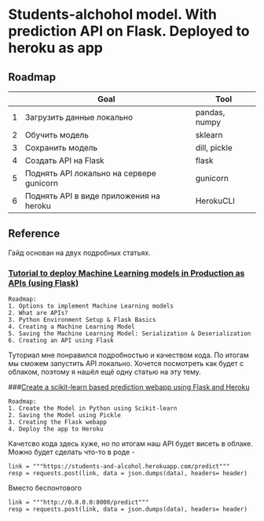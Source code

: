 # Students-alchohol model. With prediction API on Flask. Deployed to heroku as app

## Roadmap
	
|    |      Goal      |  Tool |
| ---------- | ------------- | ------ |
| 1 |  Загрузить данные локально	 			| pandas, numpy	|
| 2 |  Обучить модель                       			| sklearn          	|
| 3 |  Сохранить модель  					| dill, pickle 		|
| 4 |  Создать API на Flask 		 			| flask     		|
| 5 |  Поднять API локально на сервере gunicorn | gunicorn 		|
| 6 |  Поднять API в виде приложения на heroku			| HerokuCLI		|


## Reference
Гайд основан на двух подробных статьях.
### [Tutorial to deploy Machine Learning models in Production as APIs (using Flask)](https://www.analyticsvidhya.com/blog/2017/09/machine-learning-models-as-apis-using-flask/)
	
	Roadmap:
	1. Options to implement Machine Learning models
	2. What are APIs?
	3. Python Environment Setup & Flask Basics
	4. Creating a Machine Learning Model
	5. Saving the Machine Learning Model: Serialization & Deserialization
	6. Creating an API using Flask

Туториал мне понравился подробностью и качеством кода. По итогам мы сможем запустить API локально. Хочется посмотреть как будет с облаком, поэтому я нашёл ещё одну статью на эту тему.


###[Create a scikit-learn based prediction webapp using Flask and Heroku](https://xcitech.github.io/tutorials/heroku_tutorial/)
	
	Roadmap:
	1. Create the Model in Python using Scikit-learn
	2. Saving the Model using Pickle
	3. Creating the Flask webapp
	4. Deploy the app to Heroku

Качетсво кода здесь хуже, но по итогам наш API  будет висеть в облаке. Можно будет сделать что-то в роде - 

	link = """https://students-and-alcohol.herokuapp.com/predict"""
	resp = requests.post(link, data = json.dumps(data), headers= header)
	
Вместо беспонтового

	link = """http://0.0.0.0:8000/predict"""
	resp = requests.post(link, data = json.dumps(data), headers= header)
